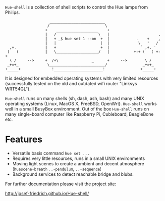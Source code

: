 `Hue-shell` is a collection of shell scripts to control the Hue lamps
from Philips. 

```
                    _________________________
                   /                         \
                  +    ___________________    +
                  |   /                   \   |                      .
                  |   + _$ hue set 1 --on  +  |            .    +    ,
                  |   |                    |  |             \   '   /
  ,+.             |   +                    +  |              ` ,+. '
 (   )            |   \___________________/   |           +-+ (   ) +-+
  \ /     -->     +  /+\               _      +     -->        \ /
 _+=+_             \_________________________/                _+=+_
+_____+              !______________________!                +_____+

```

It is designed for embedded operating systems with very
limited resources (successfully tested on the old and outdated wifi
router "Linksys WRT54GL").

`Hue-shell` runs on many shells (sh, dash,
ash, bash) and many UNIX operating systems (Linux, MacOS X, FreeBSD,
OpenWrt). `Hue-shell` works well in a small BusyBox environment. Out 
of the box `Hue-shell` runs on many single-board computer like 
Raspberry Pi, Cubieboard, BeagleBone etc.

# Features

* Versatile basis command `hue set ...`
* Requires very little resources, runs in a small UNIX environments
* Moving light scenes to create a ambient and decent atmosphere (`huescene-breath` `..-pendulum`, `..-sequence`)
* Background services to detect reachable bridge and blubs.

For further documentation please visit the project site:

http://josef-friedrich.github.io/Hue-shell/
